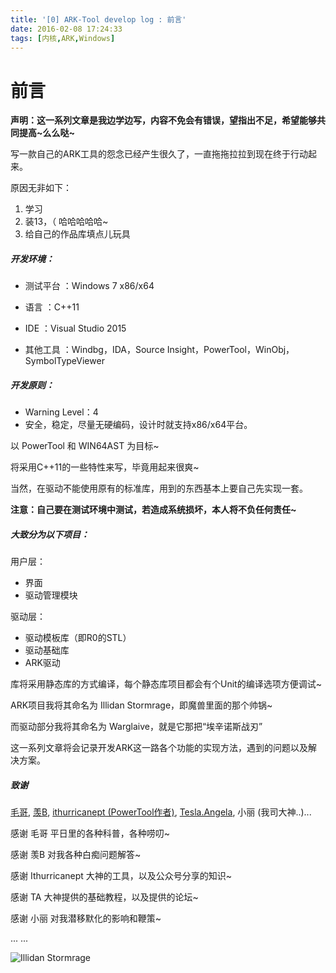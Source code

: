 ```yaml
---
title: '[0] ARK-Tool develop log : 前言'
date: 2016-02-08 17:24:33
tags: [内核,ARK,Windows]
---
```


# 前言

**声明：这一系列文章是我边学边写，内容不免会有错误，望指出不足，希望能够共同提高~么么哒~**


写一款自己的ARK工具的怨念已经产生很久了，一直拖拖拉拉到现在终于行动起来。

原因无非如下：

1. 学习
2. 装13，（ 哈哈哈哈哈~
3. 给自己的作品库填点儿玩具

<!--more-->

##### 开发环境：

* 测试平台	：Windows 7 x86/x64


* 语言		：C++11


* IDE		：Visual Studio 2015
* 其他工具 ：Windbg，IDA，Source Insight，PowerTool，WinObj，SymbolTypeViewer

##### 开发原则：

* Warning Level：4
* 安全，稳定，尽量无硬编码，设计时就支持x86/x64平台。

以 PowerTool 和 WIN64AST 为目标~

将采用C++11的一些特性来写，毕竟用起来很爽~

当然，在驱动不能使用原有的标准库，用到的东西基本上要自己先实现一套。

**注意：自己要在测试环境中测试，若造成系统损坏，本人将不负任何责任~**

##### 大致分为以下项目：

用户层：

* 界面
* 驱动管理模块

驱动层：

* 驱动模板库（即R0的STL）
* 驱动基础库
* ARK驱动

库将采用静态库的方式编译，每个静态库项目都会有个Unit的编译选项方便调试~

ARK项目我将其命名为 Illidan Stormrage，即魔兽里面的那个帅锅~

而驱动部分我将其命名为 Warglaive，就是它那把“埃辛诺斯战刃”

这一系列文章将会记录开发ARK这一路各个功能的实现方法，遇到的问题以及解决方案。

##### 致谢

[毛哥](https://github.com/erriy), [羡B](http://SmallB.github.io/), [ithurricanept (PowerTool作者)](http://powertool.s601.xrea.com/), [Tesla.Angela](http://www.m5home.com/bbs/forum.php), 小丽 (我司大神..)...

感谢 毛哥 平日里的各种科普，各种唠叨~

感谢 羡B 对我各种白痴问题解答~

感谢 Ithurricanept 大神的工具，以及公众号分享的知识~

感谢 TA 大神提供的基础教程，以及提供的论坛~

感谢 小丽 对我潜移默化的影响和鞭策~

... ...

![Illidan Stormrage](IllidanBCart.jpg)